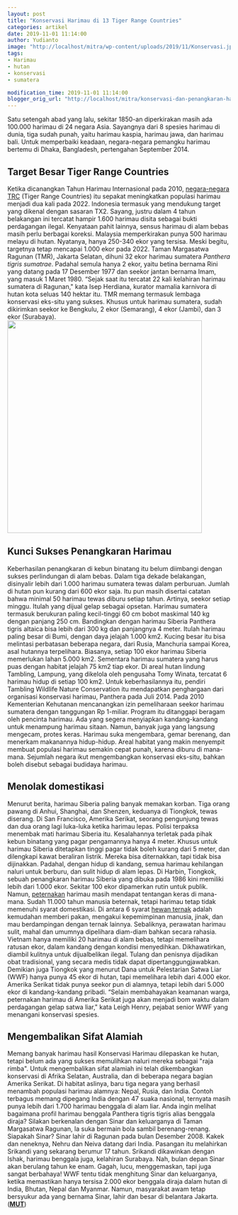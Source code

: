 ```yaml
---
layout: post
title: "Konservasi Harimau di 13 Tiger Range Countries"
categories: artikel
date: 2019-11-01 11:14:00
author: Yudianto
image: "http://localhost/mitra/wp-content/uploads/2019/11/Konservasi.jpg"
tags:
- Harimau
- hutan
- konservasi
- sumatera

modification_time: 2019-11-01 11:14:00
blogger_orig_url: "http://localhost/mitra/konservasi-dan-penangkaran-harimau-di.html"
---
```


Satu setengah abad yang lalu, sekitar 1850-an diperkirakan masih ada 100.000 harimau di 24 negara Asia. Sayangnya dari 8 spesies harimau di dunia, tiga sudah punah, yaitu harimau kaspia, harimau jawa, dan harimau bali. Untuk memperbaiki keadaan, negara-negara pemangku harimau bertemu di Dhaka, Bangladesh, pertengahan September 2014.
<h2>Target Besar Tiger Range Countries</h2>
Ketika dicanangkan Tahun Harimau Internasional pada 2010, <a href="https://wwf.ca/stories/13-countries-wild-tigers/" rel="nofollow">negara-negara TRC</a> (Tiger Range Countries) itu sepakat meningkatkan populasi harimau menjadi dua kali pada 2022.
Indonesia termasuk yang mendukung target yang dikenal dengan sasaran TX2. Sayang, justru dalam 4 tahun belakangan ini tercatat hampir 1.600 harimau disita sebagai bukti perdagangan ilegal. Kenyataan pahit lainnya, sensus harimau di alam bebas masih perlu berbagai koreksi. Malaysia memperkirakan punya 500 harimau melayu di hutan. Nyatanya, hanya 250-340 ekor yang tersisa. Meski begitu, targetnya tetap mencapai 1.000 ekor pada 2022.
Taman Margasatwa Ragunan (TMR), Jakarta Selatan, dihuni 32 ekor harimau sumatera <i>Panthera tigris sumatrae</i>.
Padahal semula hanya 2 ekor, yaitu betina bernama Rini yang datang pada 17 Desember 1977 dan seekor jantan bernama Imam, yang masuk 1 Maret 1980.
“Sejak saat itu tercatat 22 kali kelahiran harimau sumatera di Ragunan," kata Isep Herdiana, kurator mamalia karnivora di hutan kota seluas 140 hektar itu. TMR memang termasuk lembaga konservasi eks-situ yang sukses. Khusus untuk harimau sumatera, sudah dikirimkan seekor ke Bengkulu, 2 ekor (Semarang), 4 ekor (Jambi), dan 3 ekor (Surabaya).
<a href="http://127.0.0.1/mitra/wp-content/uploads/2019/11/macan_439x480.jpg"><img class="aligncenter wp-image-16167 size-full" src="http://127.0.0.1/mitra/wp-content/uploads/2019/11/macan_439x480.jpg" alt="" width="439" height="480" /></a>
<h2>Kunci Sukses Penangkaran Harimau</h2>
Keberhasilan penangkaran di kebun binatang itu belum diimbangi dengan sukses perlindungan di alam bebas.
Dalam tiga dekade belakangan, disinyalir lebih dari 1.000 harimau sumatera tewas dalam perburuan. Jumlah di hutan pun kurang dari 600 ekor saja. Itu pun masih disertai catatan bahwa minimal 50 harimau tewas diburu setiap tahun. Artinya, seekor setiap minggu. Itulah yang dijual gelap sebagai opsetan. Harimau sumatera termasuk berukuran paling kecil-tinggi 60 cm bobot maskimal 140 kg dengan panjang 250 cm.
Bandingkan dengan harimau Siberia Panthera tigris altaica bisa lebih dari 300 kg dan panjangnya 4 meter. Itulah harimau paling besar di Bumi, dengan daya jelajah 1.000 km2. Kucing besar itu bisa melintasi perbatasan beberapa negara, dari Rusia, Manchuria sampai Korea, asal hutannya terpelihara. Biasanya, setiap 100 ekor harimau Siberia memerlukan lahan 5.000 km2. Sementara harimau sumatera yang harus puas dengan habitat jelajah 75 km2 tiap ekor.
Di areal hutan lindung Tambling, Lampung, yang dikelola oleh pengusaha Tomy Winata, tercatat 6 harimau hidup di setiap 100 km2. Untuk keberhasilannya itu, pendiri Tambling Wildlife Nature Conservation itu mendapatkan penghargaan dari organisasi konservasi harimau, Panthera pada Juli 2014.
Pada 2010 Kementerian Kehutanan mencanangkan izin pemeliharaan seekor harimau sumatera dengan tanggungan Rp 1-miliar. Program itu ditanggapi beragam oleh pencinta harimau. Ada yang segera menyiapkan kandang-kandang untuk menampung harimau sitaan. Namun, banyak juga yang langsung mengecam, protes keras.
Harimau suka mengembara, gemar berenang, dan menerkam makanannya hidup-hidup. Areal habitat yang makin menyempit membuat populasi harimau semakin cepat punah, karena diburu di mana-mana. Sejumlah negara ikut mengembangkan konservasi eks-situ, bahkan boleh disebut sebagai budidaya harimau.
<h2>Menolak domestikasi</h2>
Menurut berita, harimau Siberia paling banyak memakan korban. Tiga orang pawang di Anhui, Shanghai, dan Shenzen, keduanya di Tiongkok, tewas diserang. Di San Francisco, Amerika Serikat, seorang pengunjung tewas dan dua orang lagi luka-luka ketika harimau lepas. Polisi terpaksa menembak mati harimau Siberia itu. Kesalahannya terletak pada pihak kebun binatang yang pagar pengamannya hanya 4 meter. Khusus untuk harimau Siberia ditetapkan tinggi pagar tidak boleh kurang dari 5 meter, dan dilengkapi kawat beraliran listrik.
Mereka bisa diternakkan, tapi tidak bisa dijinakkan. Padahal, dengan hidup di kandang, semua harimau kehilangan naluri untuk berburu, dan sulit hidup di alam lepas. Di Harbin, Tiongkok, sebuah penangkaran harimau Siberia yang dibuka pada 1986 kini memiliki lebih dari 1.000 ekor. Sekitar 100 ekor dipamerkan rutin untuk publik.
Namun, <a class="wpil_keyword_link " href="http://127.0.0.1/mitra/peternakan"  title="peternakan" data-wpil-keyword-link="linked">peternakan</a> harimau masih mendapat tentangan keras di mana-mana. Sudah 11.000 tahun manusia beternak, tetapi harimau tetap tidak memenuhi syarat domestikasi. Di antara 6 syarat <a class="" style="width: auto !important;" href="http://127.0.0.1/mitra/ektrak-temulawak-sebagai-antibiotik.html" data-wpil-post-to-id="">hewan ternak</a> adalah kemudahan memberi pakan, mengakui kepemimpinan manusia, jinak, dan mau berdampingan dengan ternak lainnya.
Sebaliknya, perawatan harimau sulit, mahal dan umumnya dipelihara diam-diam bahkan secara rahasia. Vietnam hanya memiliki 20 harimau di alam bebas, tetapi memelihara ratusan ekor, dalam kandang dengan kondisi menyedihkan. Dikhawatirkan, diambil kulitnya untuk dijualbelikan ilegal. Tulang dan penisnya dijadikan obat tradisional, yang secara medis tidak dapat dipertanggungjawabkan.
Demikian juga Tiongkok yang menurut Dana untuk Pelestarian Satwa Liar (WWF) hanya punya 45 ekor di hutan, tapi memelihara lebih dari 4.000 ekor. Amerika Serikat tidak punya seekor pun di alamnya, tetapi lebih dari 5.000 ekor di kandang-kandang pribadi. “Selain membahayakan keamanan warga, peternakan harimau di Amerika Serikat juga akan menjadi bom waktu dalam perdagangan gelap satwa liar," kata Leigh Henry, pejabat senior WWF yang menangani konservasi spesies.
<h2>Mengembalikan Sifat Alamiah</h2>
Memang banyak harimau hasil Konservasi Harimau dilepaskan ke hutan, tetapi belum ada yang sukses memulihkan naluri mereka sebagai "raja rimba". Untuk mengembalikan sifat alamiah ini telah dikembangkan konservasi di Afrika Selatan, Australia, dan di beberapa negara bagian Amerika Serikat. Di habitat aslinya, baru tiga negara yang berhasil menambah populasi harimau alamnya: Nepal, Rusia, dan India. Contoh terbagus memang dipegang India dengan 47 suaka nasional, ternyata masih punya lebih dari 1.700 harimau benggala di alam liar.
Anda ingin melihat bagaimana profil harimau benggala Panthera tigris tigris alias benggala diraja? Silakan berkenalan dengan Sinar dan keluarganya di Taman Margasatwa Ragunan, la suka bermain bola sambil berenang-renang. Siapakah Sinar? Sinar lahir di Ragunan pada bulan Desember 2008. Kakek dan neneknya, Nehru dan Neiva datang dari India. Pasangan itu melahirkan Srikandi yang sekarang berumur 17 tahun. Srikandi dikawinkan dengan Ishak, harimau benggala juga, kelahiran Surabaya.
Nah, bulan depan Sinar akan berulang tahun ke enam. Gagah, lucu, menggemaskan, tapi juga sangat berbahaya! WWF tentu tidak menghitung Sinar dan keluarganya, ketika memastikan hanya tersisa 2.000 ekor benggala diraja dalam hutan di India, Bhutan, Nepal dan Myanmar. Namun, masyarakat awam tetap bersyukur ada yang bernama Sinar, lahir dan besar di belantara Jakarta. (<b><a href="http://127.0.0.1/mitra/">MUT</a></b>)
